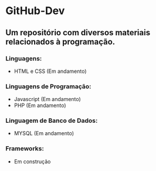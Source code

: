 # GitHub-Dev
## Um repositório com diversos materiais relacionados à programação.

### Linguagens:
* HTML e CSS (Em andamento)

### Linguagens de Programação:
* Javascript (Em andamento)
* PHP (Em andamento)

### Linguagem de Banco de Dados:
* MYSQL (Em andamento)

### Frameworks:
* Em construção

